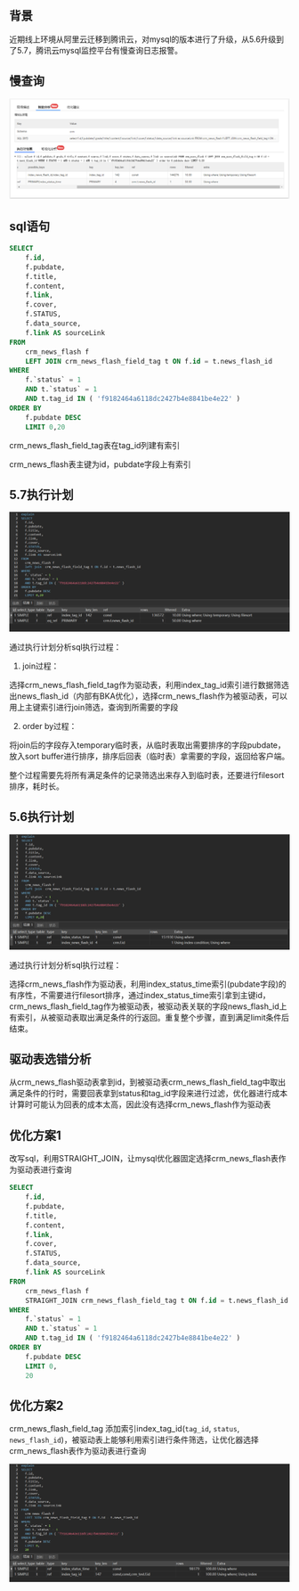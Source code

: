 ## 背景

近期线上环境从阿里云迁移到腾讯云，对mysql的版本进行了升级，从5.6升级到了5.7，腾讯云mysql监控平台有慢查询日志报警。

## 慢查询

![](../images/mysql_20221222210416.png)

## sql语句

```sql
SELECT
	f.id,
	f.pubdate,
	f.title,
	f.content,
	f.link,
	f.cover,
	f.STATUS,
	f.data_source,
	f.link AS sourceLink 
FROM
	crm_news_flash f
	LEFT JOIN crm_news_flash_field_tag t ON f.id = t.news_flash_id 
WHERE
	f.`status` = 1 
	AND t.`status` = 1 
	AND t.tag_id IN ( 'f9182464a6118dc2427b4e8841be4e22' ) 
ORDER BY
	f.pubdate DESC 
	LIMIT 0,20
```

crm_news_flash_field_tag表在tag_id列建有索引

crm_news_flash表主键为id，pubdate字段上有索引

## 5.7执行计划

![](../images/mysql_20221222211242.png)

通过执行计划分析sql执行过程：

1. join过程：

选择crm_news_flash_field_tag作为驱动表，利用index_tag_id索引进行数据筛选出news_flash_id（内部有BKA优化），选择crm_news_flash作为被驱动表，可以用上主键索引进行join筛选，查询到所需要的字段

2. order by过程：

将join后的字段存入temporary临时表，从临时表取出需要排序的字段pubdate，放入sort buffer进行排序，排序后回表（临时表）拿需要的字段，返回给客户端。

整个过程需要先将所有满足条件的记录筛选出来存入到临时表，还要进行filesort排序，耗时长。

## 5.6执行计划

![](../images/mysql_20221222213300.png)

通过执行计划分析sql执行过程：

选择crm_news_flash作为驱动表，利用index_status_time索引(pubdate字段)的有序性，不需要进行filesort排序，通过index_status_time索引拿到主键id，crm_news_flash_field_tag作为被驱动表，被驱动表关联的字段news_flash_id上有索引，从被驱动表取出满足条件的行返回。重复整个步骤，直到满足limit条件后结束。

## 驱动表选错分析

从crm_news_flash驱动表拿到id，到被驱动表crm_news_flash_field_tag中取出满足条件的行时，需要回表拿到status和tag_id字段来进行过滤，优化器进行成本计算时可能认为回表的成本太高，因此没有选择crm_news_flash作为驱动表

## 优化方案1

改写sql，利用STRAIGHT_JOIN，让mysql优化器固定选择crm_news_flash表作为驱动表进行查询

```sql
SELECT
	f.id,
	f.pubdate,
	f.title,
	f.content,
	f.link,
	f.cover,
	f.STATUS,
	f.data_source,
	f.link AS sourceLink 
FROM
	crm_news_flash f 
	STRAIGHT_JOIN crm_news_flash_field_tag t ON f.id = t.news_flash_id 
WHERE
	f.`status` = 1 
	AND t.`status` = 1 
	AND t.tag_id IN ( 'f9182464a6118dc2427b4e8841be4e22' ) 
ORDER BY
	f.pubdate DESC 
	LIMIT 0,
	20
```

## 优化方案2

crm_news_flash_field_tag 添加索引index_tag_id(`tag_id`, `status`, `news_flash_id`)，被驱动表上能够利用索引进行条件筛选，让优化器选择crm_news_flash表作为驱动表进行查询

![](../images/mysql_20221222220557.png)